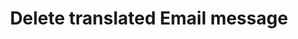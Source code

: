 ---
title: Delete translated Email message
excerpt: The method is used for deleting the translation of the basic Email message.
api:
  file: yespo.json
  operationId: deleteEmail_1
hidden: false
---